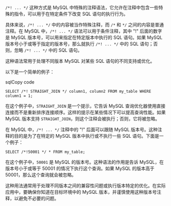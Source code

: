 `/*! ... */` 这种方式是 MySQL 中特殊的注释语法，它允许在注释中包含一些特殊的指令，可以用于在特定条件下改变 SQL 语句的执行行为。

具体来说，`/*! ... */` 中的内容被当作特殊注释，而 `/*` 和 `*/` 之间的内容是普通注释。在 MySQL 中，`/*! ... */` 语法可以用于条件注释，其中 "!" 后面的数字是 MySQL 版本号，可以用来指定在特定版本中执行的 SQL 语句。如果 MySQL 版本号小于或等于指定的版本号，那么就执行 `/*! ... */` 中的 SQL 语句；否则，忽略 `/*! ... */` 中的 SQL 语句。

这种语法常用于处理不同版本 MySQL 对某些 SQL 语句的不同支持或优化。

以下是一个简单的例子：

sqlCopy code

`SELECT /*! STRAIGHT_JOIN */ column1, column2 FROM my_table WHERE column1 = 1;`

在这个例子中，`STRAIGHT_JOIN` 是一个提示，它告诉 MySQL 查询优化器使用直接连接而不是重新排序连接顺序。这样的提示在某些情况下可以提高查询性能。如果 MySQL 版本支持 `STRAIGHT_JOIN`，则这个注释会被执行；否则，它将被忽略。

在 MySQL 中，`/*! ... */` 注释中的 "!" 后面可以跟随 MySQL 版本号。这种注释的目的是为了在特定的 MySQL 版本中执行或不执行一些 SQL 语句。下面是一个例子：

```sqlCopy code
SELECT /*!50001 */ * FROM my_table;
```

在这个例子中，`50001` 是 MySQL 的版本号。这种语法的作用是告诉 MySQL，在版本号小于或等于 50001 的情况下执行这个查询。如果 MySQL 的版本高于 50001，那么这个查询就会被忽略。

这种用法通常用于处理不同版本之间的兼容性问题或执行版本特定的优化。在实际应用中，要确保你知道在目标环境中的 MySQL 版本，并谨慎使用这种版本号注释，以避免不必要的问题。
